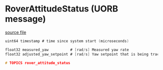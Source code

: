 # RoverAttitudeStatus (UORB message)

[source file](https://github.com/PX4/PX4-Autopilot/blob/main/msg/RoverAttitudeStatus.msg)

```c
uint64 timestamp # time since system start (microseconds)

float32 measured_yaw          # [rad/s] Measured yaw rate
float32 adjusted_yaw_setpoint # [rad/s] Yaw setpoint that is being tracked (Applied slew rates)

# TOPICS rover_attitude_status

```
